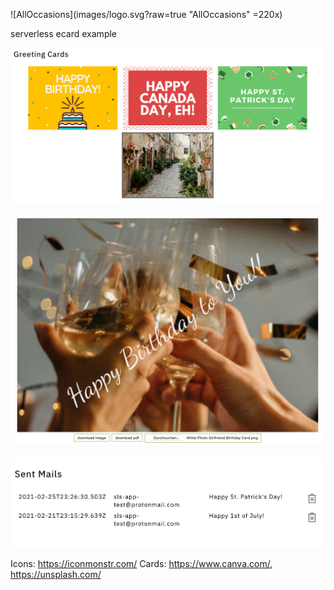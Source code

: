 ![AllOccasions](images/logo.svg?raw=true "AllOccasions" =220x)

serverless ecard example

![AllOccasions](images/cards.png?raw=true "AllOccasions")

![AllOccasions](images/editor.png?raw=true "AllOccasions")

![AllOccasions](images/table.png?raw=true "AllOccasions")


Icons: https://iconmonstr.com/
Cards: https://www.canva.com/, https://unsplash.com/